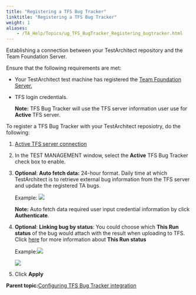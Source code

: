 ```yaml
--- 
title: "Registering a TFS Bug Tracker"
linktitle: "Registering a TFS Bug Tracker"
weight: 1
aliases: 
    - /TA_Help/Topics/ug_TFS_BugTracker_Registering_bugtracker.html
---
```


Establishing a connection between your TestArchitect repository and the Team Foundation Server.

Ensure that the following requirements are met:

-   Your TestArchitect test machine has registered the [Team Foundation Server.](Integration_MTM_connecting_TFS.html#)
-   TFS login credentials.

    **Note:** TFS Bug Tracker will use the TFS server information user use for **Active** TFS server.


To register a TFS Bug Tracker with your TestArchitect reposiotry, do the following:

1.  [Active TFS server connection](Integration_MTM_connecting_TFS.html#)

2.  In the TEST MANAGEMENT window, select the **Active** TFS Bug Tracker check box to enable.

3.  **Optional**: **Auto fetch data:** 24-hour format. Daily time at which TestArchitect is to retrieve external bug information from the TFS server and update the registered TA bugs.

    Example: ![](/images//Images/ug_auto_fetch_data_TFS.PNG)

    **Note:** Auto fetch data required user input credential information by click **Authenticate**.

4.  **Optional**: **Linking bug by status**: You could choose which **This Run status** of the bug would attach with the result when uploading to TFS. Click [here](Bugs_working_known_bug_reviewing_test_results_JIRA.html#) for more information about **This Run status**

    Example:![](/images//Images/tfs_register2.png)

    ![](/images//Images/TFS_Bug.png)

5.  Click **Apply**


**Parent topic:**[Configuring TFS Bug Tracker integration](/TA_Help/Topics/ug_TFS_BugTracker_configuration.html)

